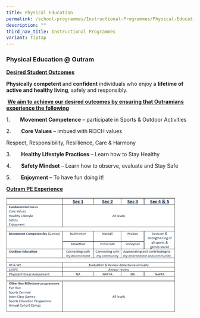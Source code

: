 ```yaml
---
title: Physical Education
permalink: /school-programmes/Instructional-Programmes/Physical-Education/
description: ""
third_nav_title: Instructional Programmes
variant: tiptap
---
```

<h3><strong>Physical Education @ Outram</strong></h3>
<p><strong><u>Desired Student Outcomes</u></strong>
</p>
<p><strong>Physically competent </strong>and <strong>confident</strong> individuals
who enjoy a <strong>lifetime of active and healthy living</strong>, safely
and responsibly.</p>
<p><strong>&nbsp;<u>We aim to achieve our desired outcomes by ensuring that Outramians experience the following</u></strong>
</p>
<p>1.&nbsp;&nbsp;&nbsp;&nbsp;&nbsp;&nbsp; <strong>Movement Competence</strong> –
participate in Sports &amp; Outdoor Activities</p>
<p>2.&nbsp;&nbsp;&nbsp;&nbsp;&nbsp;&nbsp; <strong>Core Values</strong> – imbued
with RI3CH values</p>
<p>Respect, Responsibility, Resillience, Care &amp; Harmony</p>
<p>3.&nbsp;&nbsp;&nbsp;&nbsp;&nbsp;&nbsp; <strong>Healthy Lifestyle Practices</strong> –
Learn how to Stay Healthy</p>
<p>4.&nbsp;&nbsp;&nbsp;&nbsp;&nbsp;&nbsp; <strong>Safety Mindset</strong> –
Learn how to observe, evaluate and Stay Safe</p>
<p>5.&nbsp;&nbsp;&nbsp;&nbsp;&nbsp;&nbsp; <strong>Enjoyment</strong> – To have
fun doing it!</p>
<p><strong><u>Outram PE Experience</u></strong>
</p>
<p></p>
<div class="isomer-image-wrapper">
<img style="width: 90%;" height="auto" width="100%" alt="" src="/images/table.jpg">
</div>
<p><strong>&nbsp;</strong>
</p>
<p></p>